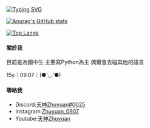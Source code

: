<a href="https://git.io/typing-svg"><img src="https://readme-typing-svg.demolab.com?font=Fira+Code&pause=1000&color=351AF7&width=435&lines=Hi%2C+I'm+Zhuyuan.;The+Owner+of++ZhuyuanPractice;Here+is+my+Official+Github+Account" alt="Typing SVG" />
</a>


[![Anurag's GitHub stats](https://github-readme-stats.vercel.app/api?username=Zhuyuan&count_private=true&show_icons=true&theme=dracula)](https://github.com/anuraghazra/github-readme-stats)

[![Top Langs](https://github-readme-stats.vercel.app/api/top-langs/?username=Zhuyuan0907&theme=dracula)](https://github.com/anuraghazra/github-readme-stats)

#### 關於我

目前是為國中生
主要寫Python為主 偶爾會去碰其他的語言

15y｜09.07｜(●'◡'●)

#### 聯絡我
- Discord:[天神Zhuyuan#0025](https://discord.com/users/550998924626886691)
- Instagram:[Zhuyuan_0907](https://www.instagram.com/zhuyuan_0907/)
- Youtube:[天神Zhuyuan](https://www.youtube.com/channel/UC8d14R1jSFpogkPSEkOMLxQ)
